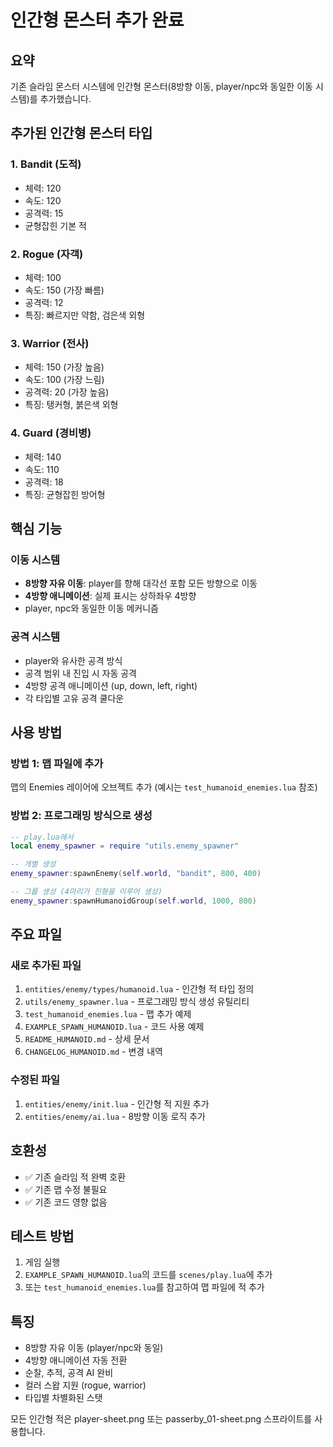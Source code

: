 # 인간형 몬스터 추가 완료

## 요약
기존 슬라임 몬스터 시스템에 인간형 몬스터(8방향 이동, player/npc와 동일한 이동 시스템)를 추가했습니다.

## 추가된 인간형 몬스터 타입

### 1. Bandit (도적)
- 체력: 120
- 속도: 120
- 공격력: 15
- 균형잡힌 기본 적

### 2. Rogue (자객)
- 체력: 100
- 속도: 150 (가장 빠름)
- 공격력: 12
- 특징: 빠르지만 약함, 검은색 외형

### 3. Warrior (전사)
- 체력: 150 (가장 높음)
- 속도: 100 (가장 느림)
- 공격력: 20 (가장 높음)
- 특징: 탱커형, 붉은색 외형

### 4. Guard (경비병)
- 체력: 140
- 속도: 110
- 공격력: 18
- 특징: 균형잡힌 방어형

## 핵심 기능

### 이동 시스템
- **8방향 자유 이동**: player를 향해 대각선 포함 모든 방향으로 이동
- **4방향 애니메이션**: 실제 표시는 상하좌우 4방향
- player, npc와 동일한 이동 메커니즘

### 공격 시스템
- player와 유사한 공격 방식
- 공격 범위 내 진입 시 자동 공격
- 4방향 공격 애니메이션 (up, down, left, right)
- 각 타입별 고유 공격 쿨다운

## 사용 방법

### 방법 1: 맵 파일에 추가
맵의 Enemies 레이어에 오브젝트 추가 (예시는 `test_humanoid_enemies.lua` 참조)

### 방법 2: 프로그래밍 방식으로 생성
```lua
-- play.lua에서
local enemy_spawner = require "utils.enemy_spawner"

-- 개별 생성
enemy_spawner:spawnEnemy(self.world, "bandit", 800, 400)

-- 그룹 생성 (4마리가 진형을 이루어 생성)
enemy_spawner:spawnHumanoidGroup(self.world, 1000, 800)
```

## 주요 파일

### 새로 추가된 파일
1. `entities/enemy/types/humanoid.lua` - 인간형 적 타입 정의
2. `utils/enemy_spawner.lua` - 프로그래밍 방식 생성 유틸리티
3. `test_humanoid_enemies.lua` - 맵 추가 예제
4. `EXAMPLE_SPAWN_HUMANOID.lua` - 코드 사용 예제
5. `README_HUMANOID.md` - 상세 문서
6. `CHANGELOG_HUMANOID.md` - 변경 내역

### 수정된 파일
1. `entities/enemy/init.lua` - 인간형 적 지원 추가
2. `entities/enemy/ai.lua` - 8방향 이동 로직 추가

## 호환성
- ✅ 기존 슬라임 적 완벽 호환
- ✅ 기존 맵 수정 불필요
- ✅ 기존 코드 영향 없음

## 테스트 방법
1. 게임 실행
2. `EXAMPLE_SPAWN_HUMANOID.lua`의 코드를 `scenes/play.lua`에 추가
3. 또는 `test_humanoid_enemies.lua`를 참고하여 맵 파일에 적 추가

## 특징
- 8방향 자유 이동 (player/npc와 동일)
- 4방향 애니메이션 자동 전환
- 순찰, 추적, 공격 AI 완비
- 컬러 스왑 지원 (rogue, warrior)
- 타입별 차별화된 스탯

모든 인간형 적은 player-sheet.png 또는 passerby_01-sheet.png 스프라이트를 사용합니다.
